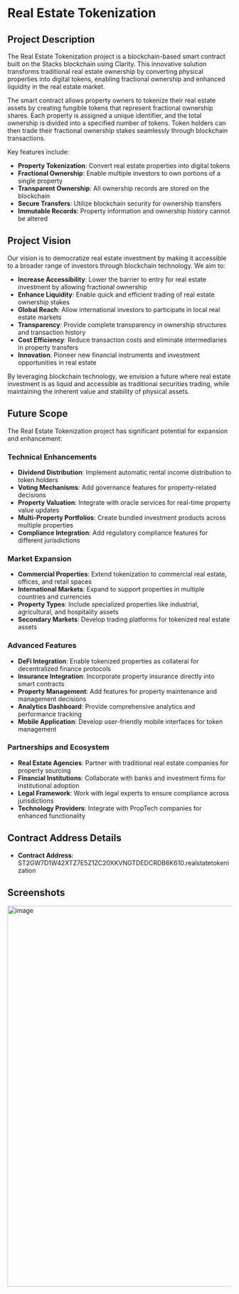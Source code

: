 # Real Estate Tokenization

## Project Description

The Real Estate Tokenization project is a blockchain-based smart contract built on the Stacks blockchain using Clarity. This innovative solution transforms traditional real estate ownership by converting physical properties into digital tokens, enabling fractional ownership and enhanced liquidity in the real estate market.

The smart contract allows property owners to tokenize their real estate assets by creating fungible tokens that represent fractional ownership shares. Each property is assigned a unique identifier, and the total ownership is divided into a specified number of tokens. Token holders can then trade their fractional ownership stakes seamlessly through blockchain transactions.

Key features include:
- **Property Tokenization**: Convert real estate properties into digital tokens
- **Fractional Ownership**: Enable multiple investors to own portions of a single property
- **Transparent Ownership**: All ownership records are stored on the blockchain
- **Secure Transfers**: Utilize blockchain security for ownership transfers
- **Immutable Records**: Property information and ownership history cannot be altered

## Project Vision

Our vision is to democratize real estate investment by making it accessible to a broader range of investors through blockchain technology. We aim to:

- **Increase Accessibility**: Lower the barrier to entry for real estate investment by allowing fractional ownership
- **Enhance Liquidity**: Enable quick and efficient trading of real estate ownership stakes
- **Global Reach**: Allow international investors to participate in local real estate markets
- **Transparency**: Provide complete transparency in ownership structures and transaction history
- **Cost Efficiency**: Reduce transaction costs and eliminate intermediaries in property transfers
- **Innovation**: Pioneer new financial instruments and investment opportunities in real estate

By leveraging blockchain technology, we envision a future where real estate investment is as liquid and accessible as traditional securities trading, while maintaining the inherent value and stability of physical assets.

## Future Scope

The Real Estate Tokenization project has significant potential for expansion and enhancement:

### Technical Enhancements
- **Dividend Distribution**: Implement automatic rental income distribution to token holders
- **Voting Mechanisms**: Add governance features for property-related decisions
- **Property Valuation**: Integrate with oracle services for real-time property value updates
- **Multi-Property Portfolios**: Create bundled investment products across multiple properties
- **Compliance Integration**: Add regulatory compliance features for different jurisdictions

### Market Expansion
- **Commercial Properties**: Extend tokenization to commercial real estate, offices, and retail spaces
- **International Markets**: Expand to support properties in multiple countries and currencies
- **Property Types**: Include specialized properties like industrial, agricultural, and hospitality assets
- **Secondary Markets**: Develop trading platforms for tokenized real estate assets

### Advanced Features
- **DeFi Integration**: Enable tokenized properties as collateral for decentralized finance protocols
- **Insurance Integration**: Incorporate property insurance directly into smart contracts
- **Property Management**: Add features for property maintenance and management decisions
- **Analytics Dashboard**: Provide comprehensive analytics and performance tracking
- **Mobile Application**: Develop user-friendly mobile interfaces for token management

### Partnerships and Ecosystem
- **Real Estate Agencies**: Partner with traditional real estate companies for property sourcing
- **Financial Institutions**: Collaborate with banks and investment firms for institutional adoption
- **Legal Framework**: Work with legal experts to ensure compliance across jurisdictions
- **Technology Providers**: Integrate with PropTech companies for enhanced functionality

## Contract Address Details
- **Contract Address**: ST2GW7D1W42XTZ7E5Z1ZC20XKVNGTDEDCRDB6K610.realstatetokenization

## Screenshots
<img width="1851" height="857" alt="image" src="https://github.com/user-attachments/assets/d52cff27-2eb4-48a9-8436-13c512144174" />
